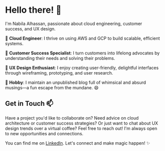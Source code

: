 # Hello there! 👋
I'm Nabila Alhassan, passionate about cloud engineering, customer success, and UX design.

🚀 **Cloud Engineer**: I thrive on using AWS and GCP to build scalable, efficient systems.

🌟 **Customer Success Specialist**: I turn customers into lifelong advocates by understanding their needs and solving their problems.

🎨 **UX Design Enthusiast**: I enjoy creating user-friendly, delightful interfaces through wireframing, prototyping, and user research.

🤫 **Hobby**: I maintain an unpublished blog full of whimsical and absurd musings—a fun escape from the mundane. 😄


## Get in Touch 📫

Have a project you'd like to collaborate on? Need advice on cloud architecture or customer success strategies? Or just want to chat about UX design trends over a virtual coffee? Feel free to reach out! I'm always open to new opportunities and connections.

You can find me on [LinkedIn](linkedin.com/in/nabila-alhassan-10417589). Let's connect and make magic happen! ✨
